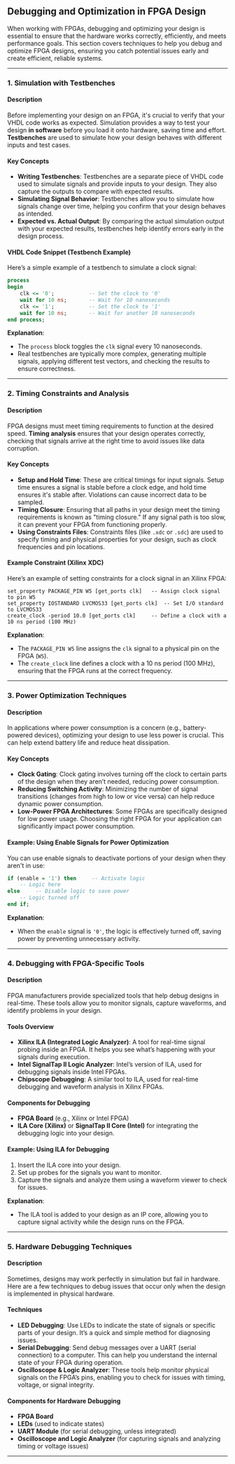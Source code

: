 ## Debugging and Optimization in FPGA Design

When working with FPGAs, debugging and optimizing your design is essential to ensure that the hardware works correctly, efficiently, and meets performance goals. This section covers techniques to help you debug and optimize FPGA designs, ensuring you catch potential issues early and create efficient, reliable systems.

---

### 1. Simulation with Testbenches

#### Description

Before implementing your design on an FPGA, it's crucial to verify that your VHDL code works as expected. Simulation provides a way to test your design **in software** before you load it onto hardware, saving time and effort. **Testbenches** are used to simulate how your design behaves with different inputs and test cases.

#### Key Concepts

- **Writing Testbenches**: Testbenches are a separate piece of VHDL code used to simulate signals and provide inputs to your design. They also capture the outputs to compare with expected results.
- **Simulating Signal Behavior**: Testbenches allow you to simulate how signals change over time, helping you confirm that your design behaves as intended.
- **Expected vs. Actual Output**: By comparing the actual simulation output with your expected results, testbenches help identify errors early in the design process.

#### VHDL Code Snippet (Testbench Example)

Here’s a simple example of a testbench to simulate a clock signal:
```vhdl
process
begin
    clk <= '0';           -- Set the clock to '0'
    wait for 10 ns;       -- Wait for 10 nanoseconds
    clk <= '1';           -- Set the clock to '1'
    wait for 10 ns;       -- Wait for another 10 nanoseconds
end process;
```

**Explanation**:
- The `process` block toggles the `clk` signal every 10 nanoseconds.
- Real testbenches are typically more complex, generating multiple signals, applying different test vectors, and checking the results to ensure correctness.

---

### 2. Timing Constraints and Analysis

#### Description

FPGA designs must meet timing requirements to function at the desired speed. **Timing analysis** ensures that your design operates correctly, checking that signals arrive at the right time to avoid issues like data corruption.

#### Key Concepts

- **Setup and Hold Time**: These are critical timings for input signals. Setup time ensures a signal is stable before a clock edge, and hold time ensures it's stable after. Violations can cause incorrect data to be sampled.
- **Timing Closure**: Ensuring that all paths in your design meet the timing requirements is known as "timing closure." If any signal path is too slow, it can prevent your FPGA from functioning properly.
- **Using Constraints Files**: Constraints files (like `.xdc` or `.sdc`) are used to specify timing and physical properties for your design, such as clock frequencies and pin locations.

#### Example Constraint (Xilinx XDC)

Here’s an example of setting constraints for a clock signal in an Xilinx FPGA:
```xdc
set_property PACKAGE_PIN W5 [get_ports clk]   -- Assign clock signal to pin W5
set_property IOSTANDARD LVCMOS33 [get_ports clk]  -- Set I/O standard to LVCMOS33
create_clock -period 10.0 [get_ports clk]     -- Define a clock with a 10 ns period (100 MHz)
```

**Explanation**:

- The `PACKAGE_PIN W5` line assigns the `clk` signal to a physical pin on the FPGA (`W5`).
- The `create_clock` line defines a clock with a 10 ns period (100 MHz), ensuring that the FPGA runs at the correct frequency.

---

### 3. Power Optimization Techniques

#### Description

In applications where power consumption is a concern (e.g., battery-powered devices), optimizing your design to use less power is crucial. This can help extend battery life and reduce heat dissipation.

#### Key Concepts

- **Clock Gating**: Clock gating involves turning off the clock to certain parts of the design when they aren’t needed, reducing power consumption.
- **Reducing Switching Activity**: Minimizing the number of signal transitions (changes from high to low or vice versa) can help reduce dynamic power consumption.
- **Low-Power FPGA Architectures**: Some FPGAs are specifically designed for low power usage. Choosing the right FPGA for your application can significantly impact power consumption.

#### Example: Using Enable Signals for Power Optimization

You can use enable signals to deactivate portions of your design when they aren't in use:
```vhdl
if (enable = '1') then     -- Activate logic
    -- Logic here
else     -- Disable logic to save power
    -- Logic turned off
end if;
```

**Explanation**:
- When the `enable` signal is `'0'`, the logic is effectively turned off, saving power by preventing unnecessary activity.

---

### 4. Debugging with FPGA-Specific Tools

#### Description

FPGA manufacturers provide specialized tools that help debug designs in real-time. These tools allow you to monitor signals, capture waveforms, and identify problems in your design.

#### Tools Overview

- **Xilinx ILA (Integrated Logic Analyzer)**: A tool for real-time signal probing inside an FPGA. It helps you see what’s happening with your signals during execution.
- **Intel SignalTap II Logic Analyzer**: Intel’s version of ILA, used for debugging signals inside Intel FPGAs.
- **Chipscope Debugging**: A similar tool to ILA, used for real-time debugging and waveform analysis in Xilinx FPGAs.

#### Components for Debugging

- **FPGA Board** (e.g., Xilinx or Intel FPGA)
- **ILA Core (Xilinx)** or **SignalTap II Core (Intel)** for integrating the debugging logic into your design.

#### Example: Using ILA for Debugging

1. Insert the ILA core into your design.
2. Set up probes for the signals you want to monitor.
3. Capture the signals and analyze them using a waveform viewer to check for issues.

**Explanation**:
- The ILA tool is added to your design as an IP core, allowing you to capture signal activity while the design runs on the FPGA.

---

### 5. Hardware Debugging Techniques

#### Description

Sometimes, designs may work perfectly in simulation but fail in hardware. Here are a few techniques to debug issues that occur only when the design is implemented in physical hardware.

#### Techniques

- **LED Debugging**: Use LEDs to indicate the state of signals or specific parts of your design. It’s a quick and simple method for diagnosing issues.
- **Serial Debugging**: Send debug messages over a UART (serial connection) to a computer. This can help you understand the internal state of your FPGA during operation.
- **Oscilloscope & Logic Analyzer**: These tools help monitor physical signals on the FPGA’s pins, enabling you to check for issues with timing, voltage, or signal integrity.

#### Components for Hardware Debugging

- **FPGA Board**
- **LEDs** (used to indicate states)
- **UART Module** (for serial debugging, unless integrated)
- **Oscilloscope and Logic Analyzer** (for capturing signals and analyzing timing or voltage issues)

---

